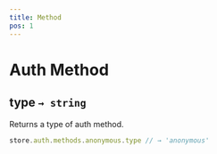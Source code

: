 ```yaml
---
title: Method
pos: 1
---
```


# Auth Method

## type `→ string`

Returns a type of auth method.

``` javascript
store.auth.methods.anonymous.type // → 'anonymous'
```
